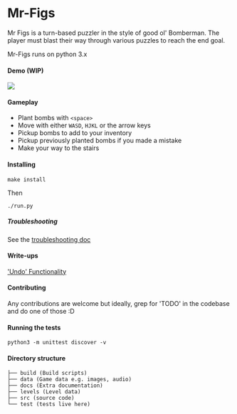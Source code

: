 # Mr-Figs

Mr Figs is a turn-based puzzler in the style of good ol' Bomberman.
The player must blast their way through various puzzles to reach the end goal.

Mr-Figs runs on python 3.x

#### Demo (WIP)

![](https://i.imgur.com/JPLm8tX.gif)

#### Gameplay

- Plant bombs with `<space>`
- Move with either `WASD`, `HJKL` or the arrow keys
- Pickup bombs to add to your inventory
- Pickup previously planted bombs if you made a mistake
- Make your way to the stairs

#### Installing

```
make install
```

Then

```
./run.py
```

##### Troubleshooting

See the [troubleshooting doc](./docs/troubleshooting.md)

#### Write-ups

['Undo' Functionality](https://joereynoldsaudio.com/2018/06/12/undo-in-pygame.html)

#### Contributing

Any contributions are welcome but ideally, grep for 'TODO'
in the codebase and do one of those :D

#### Running the tests

```
python3 -m unittest discover -v
```

#### Directory structure

```
├── build (Build scripts)
├── data (Game data e.g. images, audio)
├── docs (Extra documentation)
├── levels (Level data)
├── src (source code)
└── test (tests live here)
```
